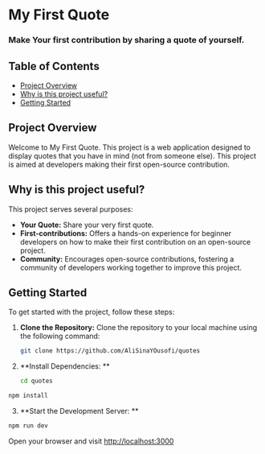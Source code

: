 # My First Quote

### Make Your first contribution by sharing a quote of yourself.

## Table of Contents
- [Project Overview](#project-overview)
- [Why is this project useful?](#why-is-this-project-useful)
- [Getting Started](#getting-started)

## Project Overview
Welcome to My First Quote. 
This project is a web application designed to display quotes that you have in mind (not from someone else). This project is aimed at developers making their first open-source contribution.

## Why is this project useful?
This project serves several purposes:
- **Your Quote:** Share your very first quote.
- **First-contributions:** Offers a hands-on experience for beginner developers on how to make their first contribution on an open-source project.
- **Community:** Encourages open-source contributions, fostering a community of developers working together to improve this project.

## Getting Started
To get started with the project, follow these steps:

1. **Clone the Repository:**
   Clone the repository to your local machine using the following command:
   ```sh
   git clone https://github.com/AliSinaYOusofi/quotes
   ```
2. **Install Dependencies: **
   ```sh
   cd quotes
   ```
  ```sh
  npm install
  ```
3. **Start the Development Server: **
  ```sh
  npm run dev
  ```
Open your browser and visit [http://localhost:3000](http://localhost:3000)



